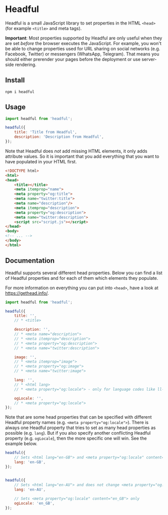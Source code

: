 # Headful

Headful is a small JavaScript library to set properties in the HTML `<head>` (for example `<title>` and meta tags).

**Important**:
Most properties supported by Headful are only useful when they are set *before* the browser executes the JavaScript.
For example, you won't be able to change properties used for URL sharing on social networks (e.g. Facebook, Twitter) or messengers (WhatsApp, Telegram).
That means you should either prerender your pages before the deployment or use server-side rendering.


## Install

```
npm i headful
```

## Usage

```js
import headful from 'headful';

headful({
    title: 'Title from Headful',
    description: 'Description from Headful',
});
```

Note that Headful does *not* add missing HTML elements, it only adds attribute values.
So it is important that you add everything that you want to have populated in your HTML first.

```html
<!DOCTYPE html>
<html>
<head>
    <title></title>
    <meta itemprop="name">
    <meta property="og:title">
    <meta name="twitter:title">
    <meta name="description"/>
    <meta itemprop="description">
    <meta property="og:description">
    <meta name="twitter:description">
    <script src="script.js"></script>
</head>
<body>
<!-- ... -->
</body>
</html>

```

## Documentation

Headful supports several different head properties.
Below you can find a list of Headful properties and for each of them which elements they populate.

For more information on everything you can put into `<head>`, have a look at <https://gethead.info/>.

```js
import headful from 'headful';

headful({
    title: '',
    // * <title>

    description: '',
    // * <meta name="description">
    // * <meta itemprop="description">
    // * <meta property="og:description">
    // * <meta name="twitter:description">

    image: '',
    // * <meta itemprop="image">
    // * <meta property="og:image">
    // * <meta name="twitter:image">

    lang: '',
    // * <html lang>
    // * <meta property="og:locale"> - only for language codes like ll-CC

    ogLocale: '',
    // * <meta property="og:locale">
});
```

Note that are some head properties that can be specified with different Headful property names (e.g. `<meta property="og:locale">`). 
There is always one Headful property that tries to set as many head properties as possible (e.g. `lang`).
But if you also specify another conflicting Headful property (e.g. `ogLocale`), then the more specific one will win.
See the example below.

```js
headful({
    // Sets <html lang="en-GB"> and <meta property="og:locale" content="en_GB"> 
    lang: 'en-GB',
});


headful({
    // Sets <html lang="en-AU"> and does not change <meta property="og:locale"> as we also specify 'ogLocale' 
    lang: 'en-AU',
    
    // Sets <meta property="og:locale" content="en_GB"> only
    ogLocale: 'en_GB',
});
```
